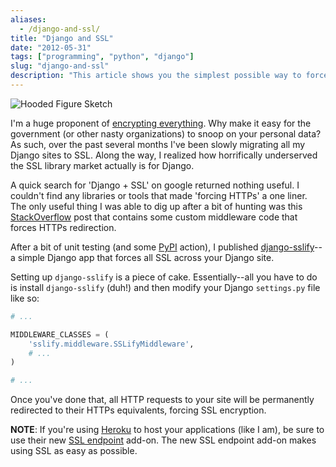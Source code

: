 ```yaml
---
aliases:
  - /django-and-ssl/
title: "Django and SSL"
date: "2012-05-31"
tags: ["programming", "python", "django"]
slug: "django-and-ssl"
description: "This article shows you the simplest possible way to force your Django site to run over SSL."
---
```



![Hooded Figure Sketch][]


I'm a huge proponent of [encrypting everything][].  Why make it easy for the
government (or other nasty organizations) to snoop on your personal data?  As
such, over the past several months I've been slowly migrating all my Django
sites to SSL.  Along the way, I realized how horrifically underserved the SSL
library market actually is for Django.

A quick search for 'Django + SSL' on google returned nothing useful.  I
couldn't find any libraries or tools that made 'forcing HTTPs' a one liner.
The only useful thing I was able to dig up after a bit of hunting was this
[StackOverflow][] post that contains some custom middleware code that forces
HTTPs redirection.

After a bit of unit testing (and some [PyPI][] action), I published
[django-sslify][]--a simple Django app that forces all SSL across your Django
site.

Setting up `django-sslify` is a piece of cake.  Essentially--all you have to do
is install `django-sslify` (duh!) and then modify your Django `settings.py`
file like so:

```python
# ...

MIDDLEWARE_CLASSES = (
    'sslify.middleware.SSLifyMiddleware',
    # ...
)

# ...
```

Once you've done that, all HTTP requests to your site will be permanently
redirected to their HTTPs equivalents, forcing SSL encryption.

**NOTE**: If you're using [Heroku][] to host your applications (like I am), be
sure to use their new [SSL endpoint][] add-on.  The new SSL endpoint add-on
makes using SSL as easy as possible.


  [Hooded Figure Sketch]: /static/blog/images/2012/hooded-figure-sketch.png "Hooded Figure Sketch"
  [encrypting everything]: http://www.codinghorror.com/blog/2012/02/should-all-web-traffic-be-encrypted.html "Encrypt Everything"
  [StackOverflow]: http://stackoverflow.com/questions/8436666/how-to-make-python-on-heroku-https-only "Django + SSL"
  [PyPI]: http://pypi.python.org/pypi "PyPI"
  [django-sslify]: https://github.com/rdegges/django-sslify "django-sslify"
  [Heroku]: http://www.heroku.com/ "Heroku"
  [SSL endpoint]: https://devcenter.heroku.com/articles/ssl-endpoint "SSL Endpoint"
